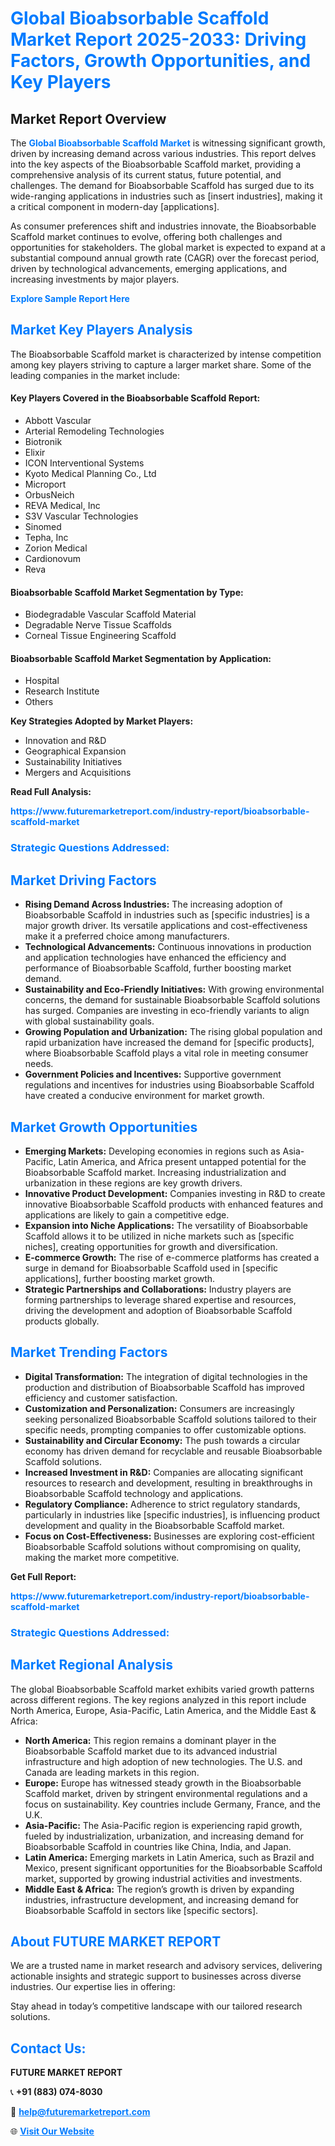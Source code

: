 <h1 style="color: #007BFF;">Global Bioabsorbable Scaffold Market Report 2025-2033: Driving Factors, Growth Opportunities, and Key Players</h1>

<section id="overview">
<h2>Market Report Overview</h2>
<p>The <a href="https://www.futuremarketreport.com/industry-report/bioabsorbable-scaffold-market" style="color: #007BFF; text-decoration: none;"><strong>Global Bioabsorbable Scaffold Market</strong></a> is witnessing significant growth, driven by increasing demand across various industries. This report delves into the key aspects of the Bioabsorbable Scaffold market, providing a comprehensive analysis of its current status, future potential, and challenges. The demand for Bioabsorbable Scaffold has surged due to its wide-ranging applications in industries such as [insert industries], making it a critical component in modern-day [applications].</p>
<p>As consumer preferences shift and industries innovate, the Bioabsorbable Scaffold market continues to evolve, offering both challenges and opportunities for stakeholders. The global market is expected to expand at a substantial compound annual growth rate (CAGR) over the forecast period, driven by technological advancements, emerging applications, and increasing investments by major players.</p>
</section>

<section id="overview">
<p><a href="https://www.futuremarketreport.com/request-sample/reportId=88695" style="color: #007BFF; text-decoration: none;"><strong>Explore Sample Report Here</strong></a></p>
</section>

<section id="key-players">
<h2 style="color: #007BFF;">Market Key Players Analysis</h2>
<p>The Bioabsorbable Scaffold market is characterized by intense competition among key players striving to capture a larger market share. Some of the leading companies in the market include:</p>
<h4>Key Players Covered in the Bioabsorbable Scaffold Report:</h4>
<ul><li>Abbott Vascular</li><li>Arterial Remodeling Technologies</li><li>Biotronik</li><li>Elixir</li><li>ICON Interventional Systems</li><li>Kyoto Medical Planning Co., Ltd</li><li>Microport</li><li>OrbusNeich</li><li>REVA Medical, Inc</li><li>S3V Vascular Technologies</li><li>Sinomed</li><li>Tepha, Inc</li><li>Zorion Medical</li><li>Cardionovum</li><li>Reva</li></ul>
<h4>Bioabsorbable Scaffold Market Segmentation by Type:</h4>
<ul><li>Biodegradable Vascular Scaffold Material</li><li>Degradable Nerve Tissue Scaffolds</li><li>Corneal Tissue Engineering Scaffold</li></ul>

<h4>Bioabsorbable Scaffold Market Segmentation by Application:</h4>
<ul><li>Hospital</li><li>Research Institute</li><li>Others</li></ul>
<p><strong>Key Strategies Adopted by Market Players:</strong></p>
<ul>
<li>Innovation and R&D</li>
<li>Geographical Expansion</li>
<li>Sustainability Initiatives</li>
<li>Mergers and Acquisitions</li>
</ul>
</section>

<section>
<p><strong>Read Full Analysis: </strong></p><a href="https://www.futuremarketreport.com/industry-report/bioabsorbable-scaffold-market" style="color: #007BFF; text-decoration: none;"><strong>https://www.futuremarketreport.com/industry-report/bioabsorbable-scaffold-market</strong></a>
<h3 style="color: #007BFF;">Strategic Questions Addressed:</h3>
</section>

<section id="driving-factors">
<h2 style="color: #007BFF;">Market Driving Factors</h2>
<ul>
<li><strong>Rising Demand Across Industries:</strong> The increasing adoption of Bioabsorbable Scaffold in industries such as [specific industries] is a major growth driver. Its versatile applications and cost-effectiveness make it a preferred choice among manufacturers.</li>
<li><strong>Technological Advancements:</strong> Continuous innovations in production and application technologies have enhanced the efficiency and performance of Bioabsorbable Scaffold, further boosting market demand.</li>
<li><strong>Sustainability and Eco-Friendly Initiatives:</strong> With growing environmental concerns, the demand for sustainable Bioabsorbable Scaffold solutions has surged. Companies are investing in eco-friendly variants to align with global sustainability goals.</li>
<li><strong>Growing Population and Urbanization:</strong> The rising global population and rapid urbanization have increased the demand for [specific products], where Bioabsorbable Scaffold plays a vital role in meeting consumer needs.</li>
<li><strong>Government Policies and Incentives:</strong> Supportive government regulations and incentives for industries using Bioabsorbable Scaffold have created a conducive environment for market growth.</li>
</ul>
</section>

<section id="growth-opportunities">
<h2 style="color: #007BFF;">Market Growth Opportunities</h2>
<ul>
<li><strong>Emerging Markets:</strong> Developing economies in regions such as Asia-Pacific, Latin America, and Africa present untapped potential for the Bioabsorbable Scaffold market. Increasing industrialization and urbanization in these regions are key growth drivers.</li>
<li><strong>Innovative Product Development:</strong> Companies investing in R&D to create innovative Bioabsorbable Scaffold products with enhanced features and applications are likely to gain a competitive edge.</li>
<li><strong>Expansion into Niche Applications:</strong> The versatility of Bioabsorbable Scaffold allows it to be utilized in niche markets such as [specific niches], creating opportunities for growth and diversification.</li>
<li><strong>E-commerce Growth:</strong> The rise of e-commerce platforms has created a surge in demand for Bioabsorbable Scaffold used in [specific applications], further boosting market growth.</li>
<li><strong>Strategic Partnerships and Collaborations:</strong> Industry players are forming partnerships to leverage shared expertise and resources, driving the development and adoption of Bioabsorbable Scaffold products globally.</li>
</ul>
</section>

<section id="trending-factors">
<h2 style="color: #007BFF;">Market Trending Factors</h2>
<ul>
<li><strong>Digital Transformation:</strong> The integration of digital technologies in the production and distribution of Bioabsorbable Scaffold has improved efficiency and customer satisfaction.</li>
<li><strong>Customization and Personalization:</strong> Consumers are increasingly seeking personalized Bioabsorbable Scaffold solutions tailored to their specific needs, prompting companies to offer customizable options.</li>
<li><strong>Sustainability and Circular Economy:</strong> The push towards a circular economy has driven demand for recyclable and reusable Bioabsorbable Scaffold solutions.</li>
<li><strong>Increased Investment in R&D:</strong> Companies are allocating significant resources to research and development, resulting in breakthroughs in Bioabsorbable Scaffold technology and applications.</li>
<li><strong>Regulatory Compliance:</strong> Adherence to strict regulatory standards, particularly in industries like [specific industries], is influencing product development and quality in the Bioabsorbable Scaffold market.</li>
<li><strong>Focus on Cost-Effectiveness:</strong> Businesses are exploring cost-efficient Bioabsorbable Scaffold solutions without compromising on quality, making the market more competitive.</li>
</ul>
</section>

<section>
<p><strong>Get Full Report: </strong></p><a href="https://www.futuremarketreport.com/industry-report/bioabsorbable-scaffold-market" style="color: #007BFF; text-decoration: none;"><strong>https://www.futuremarketreport.com/industry-report/bioabsorbable-scaffold-market</strong></a>
<h3 style="color: #007BFF;">Strategic Questions Addressed:</h3>
</section>


<section id="regional-analysis">
<h2 style="color: #007BFF;">Market Regional Analysis</h2>
<p>The global Bioabsorbable Scaffold market exhibits varied growth patterns across different regions. The key regions analyzed in this report include North America, Europe, Asia-Pacific, Latin America, and the Middle East & Africa:</p>
<ul>
<li><strong>North America:</strong> This region remains a dominant player in the Bioabsorbable Scaffold market due to its advanced industrial infrastructure and high adoption of new technologies. The U.S. and Canada are leading markets in this region.</li>
<li><strong>Europe:</strong> Europe has witnessed steady growth in the Bioabsorbable Scaffold market, driven by stringent environmental regulations and a focus on sustainability. Key countries include Germany, France, and the U.K.</li>
<li><strong>Asia-Pacific:</strong> The Asia-Pacific region is experiencing rapid growth, fueled by industrialization, urbanization, and increasing demand for Bioabsorbable Scaffold in countries like China, India, and Japan.</li>
<li><strong>Latin America:</strong> Emerging markets in Latin America, such as Brazil and Mexico, present significant opportunities for the Bioabsorbable Scaffold market, supported by growing industrial activities and investments.</li>
<li><strong>Middle East & Africa:</strong> The region’s growth is driven by expanding industries, infrastructure development, and increasing demand for Bioabsorbable Scaffold in sectors like [specific sectors].</li>
</ul>
</section>

<footer>
<h2 style="color: #007BFF;">About FUTURE MARKET REPORT</h2>
<p>We are a trusted name in market research and advisory services, delivering actionable insights and strategic support to businesses across diverse industries. Our expertise lies in offering:</p>

<p>Stay ahead in today’s competitive landscape with our tailored research solutions.</p>

<h2 style="color: #007BFF;">Contact Us:</h2>
<p><strong>FUTURE MARKET REPORT</strong></p>
<p>📞 <strong>+91 (883) 074-8030</strong></p>
<p>📧 <strong><a href="mailto:help@futuremarketreport.com" style="color: #007BFF;">help@futuremarketreport.com</a></strong></p>
<p>🌐 <strong><a href="https://www.futuremarketreport.com/" style="color: #007BFF;">Visit Our Website</a></strong></p>
</footer>
